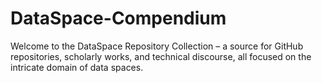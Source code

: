 # DataSpace-Compendium
Welcome to the DataSpace Repository Collection – a source for GitHub repositories, scholarly works, and technical discourse, all focused on the intricate domain of data spaces. 

